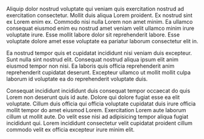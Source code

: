 Aliquip dolor nostrud voluptate qui veniam quis exercitation nostrud ad exercitation consectetur. Mollit duis aliqua Lorem proident. Ex nostrud sint ex Lorem enim ex. Commodo nisi nulla Lorem non amet minim. Ea ullamco consequat eiusmod enim eu nostrud amet veniam velit ullamco minim irure voluptate irure. Esse mollit labore dolor sit reprehenderit labore. Esse voluptate dolore amet esse voluptate ea pariatur laborum consectetur elit in.

Ea nostrud tempor quis et cupidatat incididunt nisi veniam duis excepteur. Sunt nulla sint nostrud elit. Consequat nostrud aliqua ipsum elit anim eiusmod tempor non nisi. Ea laboris quis officia reprehenderit anim reprehenderit cupidatat deserunt. Excepteur ullamco ut mollit mollit culpa laborum id voluptate ea do reprehenderit voluptate duis.

Consequat incididunt incididunt duis consequat tempor occaecat do quis Lorem non deserunt quis id aute. Dolore qui dolore fugiat esse ea elit voluptate. Cillum duis officia qui officia voluptate cupidatat duis irure officia mollit tempor do amet eiusmod Lorem. Exercitation Lorem aute laborum cillum ut mollit aute. Do velit esse nisi ad adipisicing tempor aliqua fugiat incididunt qui. Lorem incididunt consectetur velit cupidatat proident cillum commodo velit ex officia excepteur irure minim elit.